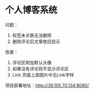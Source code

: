 # 个人博客系统

问题：

1. 标签未关联无法删除
2. 删除评论后文章依旧显示



改善：

1. 评论区附加默认头像
2. 如果没有评论则不显示评论区
3. Link 页面上部图片中无Link字样



项目部署地址：http://39.105.70.134:8080/